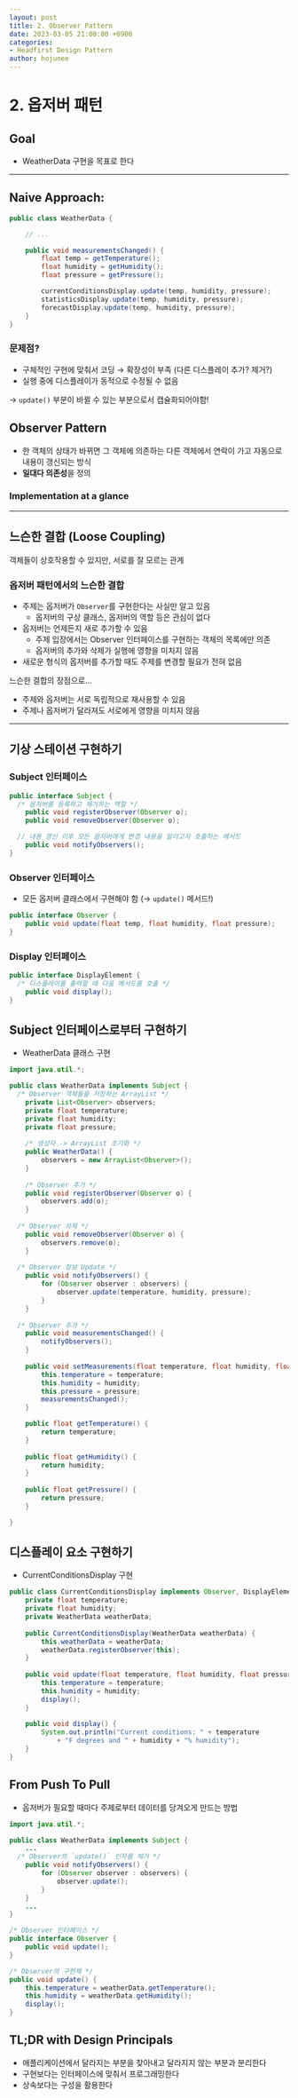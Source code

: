 ```yaml
---
layout: post
title: 2. Observer Pattern
date: 2023-03-05 21:00:00 +0900
categories: 
- Headfirst Design Pattern
author: hojunee
---
```

# 2. 옵저버 패턴

## Goal

- WeatherData 구현을 목표로 한다

---

## Naive Approach:

```java
public class WeatherData {

	// ...

	public void measurementsChanged() {
		float temp = getTemperature();
		float humidity = getHumidity();
		float pressure = getPressure();

		currentConditionsDisplay.update(temp, humidity, pressure);
		statisticsDisplay.update(temp, humidity, pressure);
		forecastDisplay.update(temp, humidity, pressure);
	}
}
```

### 문제점?

- 구체적인 구현에 맞춰서 코딩 → 확장성이 부족 (다른 디스플레이 추가? 제거?)
- 실행 중에 디스플레이가 동적으로 수정될 수 없음

→ `update()` 부분이 바뀔 수 있는 부분으로서 캡슐화되어야함!

## Observer Pattern

- 한 객체의 상태가 바뀌면 그 객체에 의존하는 다른 객체에서 연락이 가고 자동으로 내용이 갱신되는 방식
- **일대다 의존성**을 정의

### Implementation at a glance

---

## 느슨한 결합 (Loose Coupling)

객체들이 상호작용할 수 있지만, 서로를 잘 모르는 관계

### 옵저버 패턴에서의 느슨한 결합

- 주제는 옵저버가 `Observer`를 구현한다는 사실만 알고 있음
    - 옵저버의 구상 클래스, 옵저버의 역할 등은 관심이 없다
- 옵저버는 언제든지 새로 추가할 수 있음
    - 주제 입장에서는 Observer 인터페이스를 구현하는 객체의 목록에만 의존
    - 옵저버의 추가와 삭제가 실행에 영향을 미치지 않음
- 새로운 형식의 옵저버를 추가할 때도 주제를 변경할 필요가 전혀 없음

느슨한 결합의 장점으로…

- 주제와 옵저버는 서로 독립적으로 재사용할 수 있음
- 주제나 옵저버가 달라져도 서로에게 영향을 미치지 않음

---

## 기상 스테이션 구현하기

### Subject 인터페이스

```java
public interface Subject {
  /* 옵저버를 등록하고 제거하는 역할 */
	public void registerObserver(Observer o);
	public void removeObserver(Observer o);

  // 내용 갱신 이후 모든 옵저버에게 변경 내용을 알리고자 호출하는 메서드
	public void notifyObservers();
}
```

### Observer 인터페이스

- 모든 옵저버 클래스에서 구현해야 함 (→ `update()` 메서드!)

```java
public interface Observer {
	public void update(float temp, float humidity, float pressure);
}
```

### Display 인터페이스

```java
public interface DisplayElement {
  /* 디스플레이를 출력할 때 다음 메서드를 호출 */
	public void display();
}
```

## Subject 인터페이스로부터 구현하기

- WeatherData 클래스 구현

```java
import java.util.*;

public class WeatherData implements Subject {
  /* Observer 객체들을 저장하는 ArrayList */
	private List<Observer> observers;
	private float temperature;
	private float humidity;
	private float pressure;
	
	/* 생성자 -> ArrayList 초기화 */
	public WeatherData() {
		observers = new ArrayList<Observer>();
	}
	
	/* Observer 추가 */
	public void registerObserver(Observer o) {
		observers.add(o);
	}
	
  /* Observer 삭제 */
	public void removeObserver(Observer o) {
		observers.remove(o);
	}
	
  /* Observer 정보 Update */
	public void notifyObservers() {
		for (Observer observer : observers) {
			observer.update(temperature, humidity, pressure);
		}
	}
	
  /* Observer 추가 */
	public void measurementsChanged() {
		notifyObservers();
	}
	
	public void setMeasurements(float temperature, float humidity, float pressure) {
		this.temperature = temperature;
		this.humidity = humidity;
		this.pressure = pressure;
		measurementsChanged();
	}

	public float getTemperature() {
		return temperature;
	}
	
	public float getHumidity() {
		return humidity;
	}
	
	public float getPressure() {
		return pressure;
	}

}
```

## 디스플레이 요소 구현하기

- CurrentConditionsDisplay 구현

```java
public class CurrentConditionsDisplay implements Observer, DisplayElement {
	private float temperature;
	private float humidity;
	private WeatherData weatherData;
	
	public CurrentConditionsDisplay(WeatherData weatherData) {
		this.weatherData = weatherData;
		weatherData.registerObserver(this);
	}
	
	public void update(float temperature, float humidity, float pressure) {
		this.temperature = temperature;
		this.humidity = humidity;
		display();
	}
	
	public void display() {
		System.out.println("Current conditions: " + temperature 
			+ "F degrees and " + humidity + "% humidity");
	}
}
```

## From Push To Pull

- 옵저버가 필요할 때마다 주제로부터 데이터를 당겨오게 만드는 방법

```java
import java.util.*;

public class WeatherData implements Subject {
	...
  /* Observer의 `update()` 인자를 제거 */
	public void notifyObservers() {
		for (Observer observer : observers) {
			observer.update();
		}
	}
	...
}

/* Observer 인터페이스 */
public interface Observer {
	public void update();
}

/* Observer의 구현체 */
public void update() {
	this.temperature = weatherData.getTemperature();
	this.humidity = weatherData.getHumidity();
	display();
}
```

## TL;DR with Design Principals

- 애플리케이션에서 달라지는 부분을 찾아내고 달라지지 않는 부분과 분리한다
- 구현보다는 인터페이스에 맞춰서 프로그래밍한다
- 상속보다는 구성을 활용한다